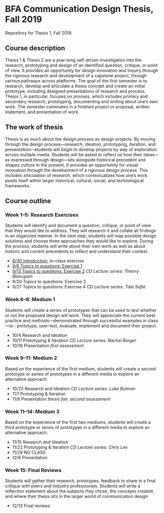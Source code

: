 # BFA Communication Design Thesis, Fall 2019
Repository for Thesis 1, Fall 2019.

## Course description

Thesis 1 & Thesis 2 are a year-long self-driven investigation into the research, prototyping and design of an identified question, critique, or point of view. It provides an opportunity for design innovation and inquiry through the rigorous research and development of a capstone project, through various pathways across platforms. The goal of the first semester is to research, develop and articulate a thesis concept and create an initial prototype, including designed presentations of research and process. Thesis 1, in particular, focuses on process, which includes primary and secondary research, prototyping, documenting and writing about one’s own work. The semester culminates in a finished project or proposal, written statement, and presentation of work.


## The work of thesis

Thesis is as much about the design process as design projects. By moving through the design process—research, ideation, prototyping, iteration, and presentation—students will begin to develop projects by way of exploration across multiple media. Students will be asked to reflect on how their ideas—as expressed through design—sits alongside historical precedent and shapes culture in the present. It provides an opportunity for visual innovation through the development of a rigorous design process. This includes articulation of research, which contextualizes how one’s work posits itself within larger historical, cultural, social, and technological frameworks.

## Course outline

### Week 1–5: Research Exercises
Students will identify and document a question, critique, or point of view that they would like to address. They will research it and collate all findings in an organized manner. In the next step, students will map possible design solutions and choose three approaches they would like to explore. During the process, students will write about their own work as well as about historic and current precedents to reflect and understand their context.

* [8/30	Introduction](https://github.com/juliettecezzar/thesis-f19/wiki/01%E2%80%94Introduction), in-class exercise
* [9/6 	Topics to questions: Exercise 1](https://github.com/juliettecezzar/thesis-f19/wiki/02%E2%80%94Topics-to-Questions:-Exercise-1)
* [9/13	Topics to questions: Exercise 2](https://github.com/juliettecezzar/thesis-f19/wiki/02%E2%80%94Topics-to-Questions:-Exercise-1) _CD Lecture series: Thierry Blancpain_
* 9/20	Topics to questions: Exercise 3		
* 9/27	Topics to questions: Exercise 4 _CD Lecture series: Tala Safié_

### Week 6–8: Medium 1
Students will create a series of prototypes that can be used to test whether or not the proposed design will work. They will appreciate the current best practice and methods—demonstrated through successful examples in class—to : prototype, user-test, evaluate, implement and document their project. 

* 10/4 	Research and Ideation 		
* 10/11 Prototyping & Iteration _CD Lecture series: Rachel Berger_
* 10/18	Presentation _first assessment_

### Week 9–11: Medium 2
Based on the experience of the first medium, students will create a second prototype or series of prototypes in a different media to explore an alternative approach.

* 10/25	Research and Ideation _CD Lecture series: Luke Bulman_
* 11/1 	Prototyping & Iteration
* 11/8	Presentation  _thesis fair, second assessment_

### Week 11–14: Medium 3
Based on the experience of the first two mediums, students will create a third prototype or series of prototypes in a different media to explore an alternative approach.

* 11/15	Research and Ideation 		
* 11/22 Prototyping & Iteration _CD Lecture series: Chris Lee_
* 11/29	NO CLASS
* 12/6	Presentation
    
### Week 15: Final Reviews
Students will gather their research, prototypes, feedback to share in a final critique with peers and industry professionals. Students will write a reflection statement about the subjects they chose, the concepts created, and where their thesis sits in the larger world of communication design

* 12/13	Final reviews
